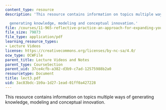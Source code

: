 ```yaml
---
content_type: resource
description: 'This resource contains information on topics multiple ways of

  generating knowledge, modeling and conceptual innovation.'
file: /courses/11-965-reflective-practice-an-approach-for-expanding-your-learning-frontiers-january-iap-2007/3ac83bdc1b9a1d271ead01ff0a427228_lect3.pdf
file_size: 79873
file_type: application/pdf
learning_resource_types:
- Lecture Videos
license: https://creativecommons.org/licenses/by-nc-sa/4.0/
ocw_type: OCWFile
parent_title: Lecture Videos and Notes
parent_type: CourseSection
parent_uid: 37ce4cfb-a382-d3b9-c7ad-12575988b2a0
resourcetype: Document
title: lect3.pdf
uid: 3ac83bdc-1b9a-1d27-1ead-01ff0a427228
---
```

This resource contains information on topics multiple ways of
generating knowledge, modeling and conceptual innovation.